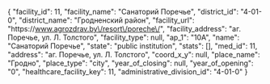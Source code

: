 {
    "facility_id": 11,
    "facility_name": "Санаторий Поречье",
    "district_id": "4-01-0",
    "district_name": "Гродненский район",
    "facility_url": "https:\/\/www.agrozdrav.by\/resort\/poreche\/",
    "facility_address": "аг. Поречье, ул. Л. Толстого",
    "facility_type": null,
    "ap_1": "10А",
    "name": "Санаторий Поречье",
    "state": "public institution",
    "stats": [],
    "med_id": 11,
    "address": "аг. Поречье, ул. Л. Толстого",
    "coord_x_y": null,
    "place_name": "Гродно",
    "place_type": "city",
    "year_of_closing": null,
    "year_of_opening": "0",
    "healthcare_facility_key": 11,
    "administrative_division_id": "4-01-0"
}